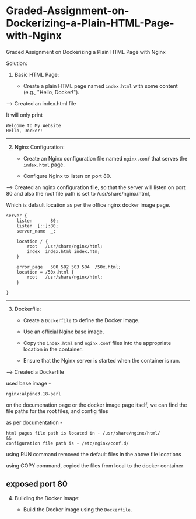 # Graded-Assignment-on-Dockerizing-a-Plain-HTML-Page-with-Nginx
Graded Assignment on Dockerizing a Plain HTML Page with Nginx

Solution:

1. Basic HTML Page:

   - Create a plain HTML page named `index.html` with some content (e.g., "Hello, Docker!").

--> Created an index.html file

It will only print 
```
Welcome to My Website
Hello, Docker!
```
--------------------------------------------------------------------------
2. Nginx Configuration:

   - Create an Nginx configuration file named `nginx.conf` that serves the `index.html` page.

   - Configure Nginx to listen on port 80.

--> Created an nginx configuration file, so that the server will listen on port 80 and also the root file path is set to /usr/share/nginx/html,

Which is default location as per the office nginx docker image page.

```
server {
    listen       80;
    listen  [::]:80;
    server_name  _;

    location / {
        root   /usr/share/nginx/html;
        index  index.html index.htm;
    }

    error_page   500 502 503 504  /50x.html;
    location = /50x.html {
        root   /usr/share/nginx/html;
    }

}
```
--------------------------------------------------------------------------
3. Dockerfile:

   - Create a `Dockerfile` to define the Docker image.

   - Use an official Nginx base image.

   - Copy the `index.html` and `nginx.conf` files into the appropriate location in the container.

   - Ensure that the Nginx server is started when the container is run.

--> Created a Dockerfile

used base image - 
```
nginx:alpine3.18-perl
```
on the documenation page or the docker image page itself, we can find the file paths for the root files, and config files

as per documentation - 

```
html pages file path is located in - /usr/share/nginx/html/
&&
configuration file path is - /etc/nginx/conf.d/

```

using RUN command removed the default files in the above file locations

using COPY command, copied the files from local to the docker container

exposed port 80
--------------------------------------------------------------------------

4. Building the Docker Image:

   - Build the Docker image using the `Dockerfile`.